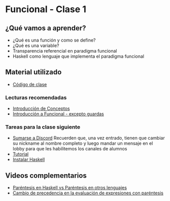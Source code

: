 # Funcional - Clase 1

## ¿Qué vamos a aprender?

* ¿Qué es una función y como se define?
* ¿Qué es una variable?
* Transparencia referencial en paradigma funcional
* Haskell como lenguaje que implementa el paradigma funcional

## Material utilizado

* [Código de clase](https://github.com/pdep-st/seguimiento/blob/main/seguimiento/2025/funcional/practica/clase1.hs)

### Lecturas recomendadas

* [Introducción de Conceptos](https://docs.google.com/document/d/1QP1ftd6jvAlVZOAsVPJ_1I0O7WW9MaIrn6zfW-iJdrY/edit)
* [Introducción a Funcional - excepto guardas](https://docs.google.com/document/d/1W5BcOmIJMCylqAjqPw1RzPlujycbvNJueh8-Uyc2fMY)

### Tareas para la clase siguiente

* [Sumarse a Discord](https://discord.gg/AJFHWFXWSM)
    Recuerden que, una vez entrado, tienen que cambiar su nickname al nombre completo y luego mandar un mensaje en el lobby para que les habilitemos los canales de alumnos
* [Tutorial](https://youtu.be/A7eZOivOid4)
* [Instalar Haskell](https://www.pdep.com.ar/software/haskell)


## Videos complementarios

* [Paréntesis en Haskell vs Paréntesis en otros lenguajes](https://www.youtube.com/watch?v=WV1fPlFAw8M)
* [Cambio de precedencia en la evaluación de expresiones con paréntesis](https://www.youtube.com/watch?v=ymCuneefgKU&t=28s)
